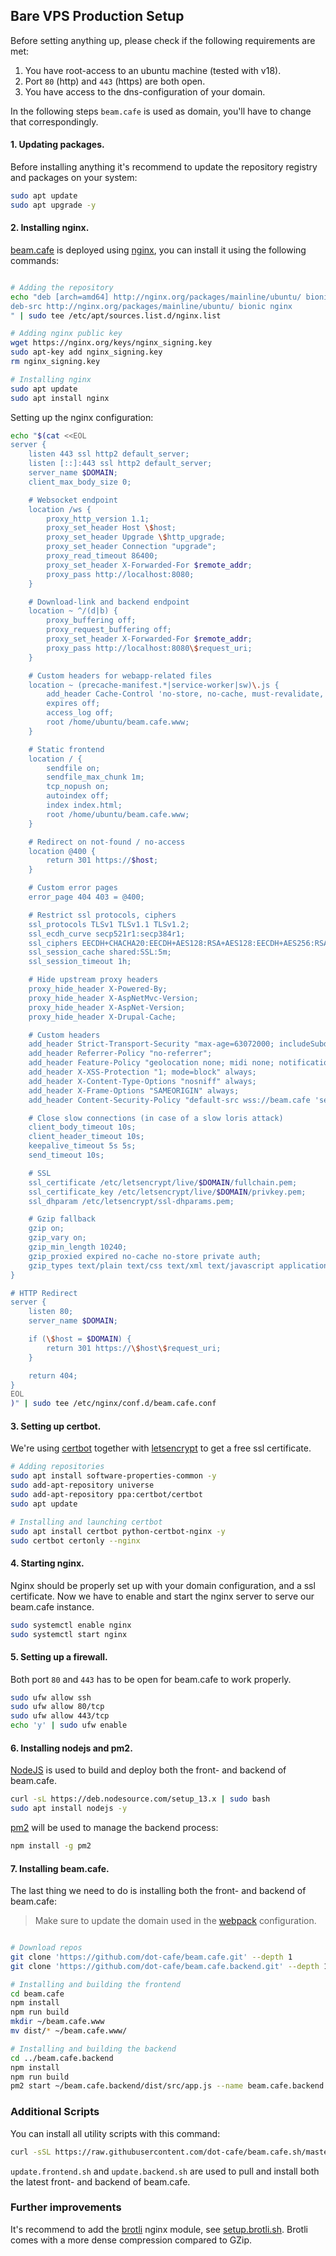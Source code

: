 ## Bare VPS Production Setup

Before setting anything up, please check if the following requirements are met:
1. You have root-access to an ubuntu machine (tested with v18).
2. Port `80` (http) and `443` (https) are both open.
3. You have access to the dns-configuration of your domain.

In the following steps `beam.cafe` is used as domain, you'll have to change that correspondingly.

#### 1. Updating packages.
Before installing anything it's recommend to update the repository registry and packages on your system:

```sh
sudo apt update
sudo apt upgrade -y
```

#### 2. Installing nginx.
[beam.cafe](https://beam.cafe) is deployed using [nginx](https://nginx.org/), you can install it using the following commands:
```sh

# Adding the repository
echo "deb [arch=amd64] http://nginx.org/packages/mainline/ubuntu/ bionic nginx
deb-src http://nginx.org/packages/mainline/ubuntu/ bionic nginx
" | sudo tee /etc/apt/sources.list.d/nginx.list

# Adding nginx public key
wget https://nginx.org/keys/nginx_signing.key
sudo apt-key add nginx_signing.key
rm nginx_signing.key

# Installing nginx
sudo apt update
sudo apt install nginx
```

Setting up the nginx configuration:
```sh
echo "$(cat <<EOL
server {
	listen 443 ssl http2 default_server;
	listen [::]:443 ssl http2 default_server;
	server_name $DOMAIN;
	client_max_body_size 0;

	# Websocket endpoint
	location /ws {
		proxy_http_version 1.1;
		proxy_set_header Host \$host;
		proxy_set_header Upgrade \$http_upgrade;
		proxy_set_header Connection "upgrade";
		proxy_read_timeout 86400;
		proxy_set_header X-Forwarded-For $remote_addr;
		proxy_pass http://localhost:8080;
	}

	# Download-link and backend endpoint
	location ~ ^/(d|b) {
		proxy_buffering off;
		proxy_request_buffering off;
		proxy_set_header X-Forwarded-For $remote_addr;
		proxy_pass http://localhost:8080\$request_uri;
	}

	# Custom headers for webapp-related files
	location ~ (precache-manifest.*|service-worker|sw)\.js {
		add_header Cache-Control 'no-store, no-cache, must-revalidate, proxy-revalidate, max-age=0';
		expires off;
		access_log off;
		root /home/ubuntu/beam.cafe.www;
	}

	# Static frontend
	location / {
		sendfile on;
		sendfile_max_chunk 1m;
		tcp_nopush on;
		autoindex off;
		index index.html;
		root /home/ubuntu/beam.cafe.www;
	}

	# Redirect on not-found / no-access
	location @400 {
		return 301 https://$host;
	}

	# Custom error pages
	error_page 404 403 = @400;

	# Restrict ssl protocols, ciphers
	ssl_protocols TLSv1 TLSv1.1 TLSv1.2;
	ssl_ecdh_curve secp521r1:secp384r1;
	ssl_ciphers EECDH+CHACHA20:EECDH+AES128:RSA+AES128:EECDH+AES256:RSA+AES256:EECDH+3DES:RSA+3DES:!MD5;
	ssl_session_cache shared:SSL:5m;
	ssl_session_timeout 1h;

	# Hide upstream proxy headers
	proxy_hide_header X-Powered-By;
	proxy_hide_header X-AspNetMvc-Version;
	proxy_hide_header X-AspNet-Version;
	proxy_hide_header X-Drupal-Cache;

	# Custom headers
	add_header Strict-Transport-Security "max-age=63072000; includeSubdomains" always;
	add_header Referrer-Policy "no-referrer";
	add_header Feature-Policy "geolocation none; midi none; notifications none; push none; sync-xhr none; microphone none; camera none; magnetometer none; gyroscope none; speaker none; vibrate none; fullscreen self; payment none; usb none;";
	add_header X-XSS-Protection "1; mode=block" always;
	add_header X-Content-Type-Options "nosniff" always;
	add_header X-Frame-Options "SAMEORIGIN" always;
	add_header Content-Security-Policy "default-src wss://beam.cafe 'self' data:; script-src 'self'; style-src 'self' fonts.googleapis.com; base-uri 'self'; font-src 'self' fonts.gstatic.com; form-action 'none'; object-src 'none'; upgrade-insecure-requests; block-all-mixed-content;" always;

	# Close slow connections (in case of a slow loris attack)
	client_body_timeout 10s;
	client_header_timeout 10s;
	keepalive_timeout 5s 5s;
	send_timeout 10s;

	# SSL
	ssl_certificate /etc/letsencrypt/live/$DOMAIN/fullchain.pem;
	ssl_certificate_key /etc/letsencrypt/live/$DOMAIN/privkey.pem;
	ssl_dhparam /etc/letsencrypt/ssl-dhparams.pem;

	# Gzip fallback
	gzip on;
	gzip_vary on;
	gzip_min_length 10240;
	gzip_proxied expired no-cache no-store private auth;
	gzip_types text/plain text/css text/xml text/javascript application/x-javascript application/xml;
}

# HTTP Redirect
server {
	listen 80;
	server_name $DOMAIN;

	if (\$host = $DOMAIN) {
		return 301 https://\$host\$request_uri;
	}

	return 404;
}
EOL
)" | sudo tee /etc/nginx/conf.d/beam.cafe.conf
```

#### 3. Setting up certbot.
We're using [certbot](https://certbot.eff.org/) together with [letsencrypt](https://letsencrypt.org/) to get a free ssl certificate.

```sh
# Adding repositories
sudo apt install software-properties-common -y
sudo add-apt-repository universe
sudo add-apt-repository ppa:certbot/certbot
sudo apt update

# Installing and launching certbot
sudo apt install certbot python-certbot-nginx -y
sudo certbot certonly --nginx
```

#### 4. Starting nginx.
Nginx should be properly set up with your domain configuration, and a ssl certificate.
Now we have to enable and start the nginx server to serve our beam.cafe instance.

```sh
sudo systemctl enable nginx
sudo systemctl start nginx
```

#### 5. Setting up a firewall.
Both port `80` and `443` has to be open for beam.cafe to work properly.

```sh
sudo ufw allow ssh
sudo ufw allow 80/tcp
sudo ufw allow 443/tcp
echo 'y' | sudo ufw enable
```

#### 6. Installing nodejs and pm2.
[NodeJS](https://nodejs.org/en/) is used to build and deploy both the front- and backend of beam.cafe.

```sh
curl -sL https://deb.nodesource.com/setup_13.x | sudo bash
sudo apt install nodejs -y
```

[pm2](https://pm2.keymetrics.io/) will be used to manage the backend process:
```sh
npm install -g pm2
```

#### 7. Installing beam.cafe.
The last thing we need to do is installing both the front- and backend of beam.cafe:

> Make sure to update the domain used in the [webpack](https://github.com/dot-cafe/beam.cafe/blob/master/webpack.config.prod.js#L131) configuration.

```sh

# Download repos
git clone 'https://github.com/dot-cafe/beam.cafe.git' --depth 1
git clone 'https://github.com/dot-cafe/beam.cafe.backend.git' --depth 1

# Installing and building the frontend
cd beam.cafe
npm install
npm run build
mkdir ~/beam.cafe.www
mv dist/* ~/beam.cafe.www/

# Installing and building the backend
cd ../beam.cafe.backend
npm install
npm run build
pm2 start ~/beam.cafe.backend/dist/src/app.js --name beam.cafe.backend
```

### Additional Scripts

You can install all utility scripts with this command:
```sh
curl -sSL https://raw.githubusercontent.com/dot-cafe/beam.cafe.sh/master/utils/download.sh | bash
```

`update.frontend.sh` and `update.backend.sh` are used to pull and install both the latest front- and backend of beam.cafe.

### Further improvements

It's recommend to add the [brotli](https://docs.nginx.com/nginx/admin-guide/dynamic-modules/brotli/) nginx module, see [setup.brotli.sh](../scripts/setup.brotli.sh).
Brotli comes with a more dense compression compared to GZip.

